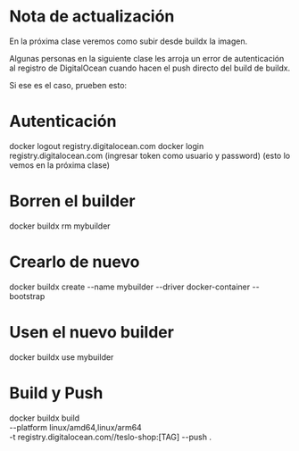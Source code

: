 # Nota de actualización
En la próxima clase veremos como subir desde buildx la imagen.

Algunas personas en la siguiente clase les arroja un error de autenticación al registro de DigitalOcean cuando hacen el push directo del build de buildx.



Si ese es el caso, prueben esto:

# Autenticación
 
docker logout registry.digitalocean.com
docker login registry.digitalocean.com
(ingresar token como usuario y password) (esto lo vemos en la próxima clase)


# Borren el builder
 
docker buildx rm mybuilder


# Crearlo de nuevo
 
docker buildx create --name mybuilder --driver docker-container --bootstrap


# Usen el nuevo builder
 
docker buildx use mybuilder


# Build y Push
 
docker buildx build \
--platform linux/amd64,linux/arm64 \
-t registry.digitalocean.com/<Nuestro registro>/teslo-shop:[TAG] --push .
